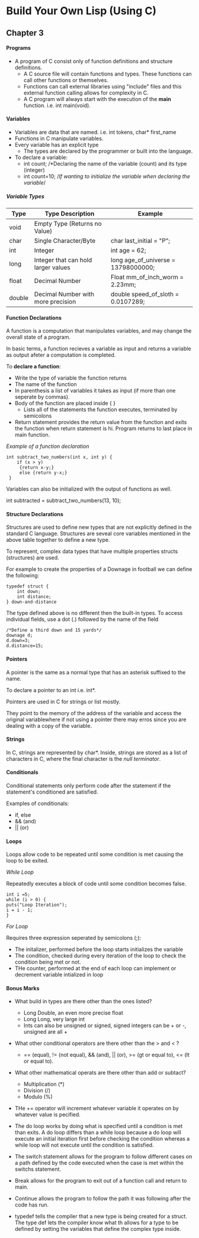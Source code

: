 # Build Your Own Lisp (Using C)

## Chapter 3

#### Programs
* A program of C consist only of function definitions and structure definitions.
    * A C source file will contain functions and types. These functions can call other functions 
    or themselves.
    * Functions can call external libraries using "include" files and this external function calling allows for complexity in C.
    * A C program will always start with the execution of the **main** function. i.e. 
    int main(void).
    
    
#### Variables
* Variables are data that are named. i.e. int tokens, char* first_name
* Functions in C manipulate variables.
* Every variable has an explicit type
  * The types are declared by the programmer or built into the language.
* To declare a variable:
    * int count;  /*Declaring the name of the variable (count) and its type (integer)
    * int count=10; /*If wanting to initialize the variable when declaring the variable*/

##### Variable Types
  
Type | Type Description | Example
-----|------------------|--------
void | Empty Type (Returns no Value) | 
char | Single Character/Byte | char last_initial = "P";
int  | Integer | int age = 62;
long | Integer that can hold larger values | long age_of_universe = 13798000000;
float| Decimal Number | Float mm_of_inch_worm = 2.23mm;
double | Decimal Number with more precision | double speed_of_sloth = 0.0107289;

#### Function Declarations

A function is a computation that manipulates variables, and may change the overall state of a program.

In basic terms, a function recieves a variable as input and returns a variable as output afeter a computation is completed.

To **declare a function**:

* Write the type of variable the function returns
* The name of the function
* In parenthesis a list of variables it takes as input (if more than one seperate by commas).
* Body of the function are placed inside { }
  * Lists all of the statements the function executes, terminated by semicolons
* Return statement provides the return value from the function and exits the function when return statement is hi. Program returns to last place in main function.

_Example of a function declaration_

    int subtract_two_numbers(int x, int y) {
        if (x > y)
         {return x-y;}
         else {return y-x;}
     }
 
 Variables can also be initialized with the output of functions as well. 
 
 int subtracted = subtract_two_numbers(13, 10);

#### Structure Declarations

Structures are used to define new types that are not explicitly defined in the standard C language. Structures are seveal core variables mentioned in the above table together to define a new type.

To represent, complex data types that have multiple properties structs (structures) are used.

For example to create the properties of a Downage in football we can define the following:

    typedef struct {
        int down;
        int distance;
    } down-and-distance
    
The type defined above is no different then the built-in types. To access individual fields, use a dot (.) followed by the name of the field

    /*Define a third down and 15 yards*/
    downage d;
    d.down=3;
    d.distance=15;
    
#### Pointers

A pointer is the same as a normal type that has an asterisk suffixed to the name. 

To declare a pointer to an int i.e. int*.

Pointers are used in C for strings or list mostly.

They point to the memory of the address of the variable and access the original variablewhere if not using a pointer there may erros since you are dealing with a copy of the variable. 

#### Strings

In C, strings are represented by char*. Inside, strings are stored as a list of characters in C, where the final character is the _null terminator_. 

#### Conditionals

Conditional statements only perform code after the statement if the statement's conditioned are satisfied.

Examples of conditionals:
   * if, else
   * && (and)
   * || (or)
   
#### Loops

Loops allow code to be repeated until some condition is met causing the loop to be exited.

*While Loop*

Repeatedly executes a block of code until some condition becomes false.

    int i =5;
    while (i > 0) {
    puts("Loop Iteration");
    i = i - 1;
    }
    
 *For Loop*
 
 Requires three expression seperated by semicolons (;):
 
 * The initalizer, performed before the loop starts initializes the variable
 * The condition, checked during every iteration of the loop to check the condition being met or not.
 * THe counter, performed at the end of each loop can implement or decrement variable intialized in loop
 
 #### Bonus Marks
 
 * What build in types are there other than the ones listed?
 
   * Long Double, an even more precise float
   * Long Long, very large int
   * Ints can also be unsigned or signed, signed integers can be + or -, unsigned are all +

* What other conditional operators are there other than the &gt; and &lt; ?
   * == (equal), != (not equal), && (and), || (or), >= (gt or equal to), <= (lt or equal to).

* What other mathematical operats are there other than add or subtact?
   * Multiplication (*)
   * Division (/)
   * Modulo (%)
   
* THe += operator will increment whatever variable it operates on by whatever value is pecified. 

* The do loop works by doing what is specified until a condition is met than exits. A do loop differs than a while loop because a do loop will execute an initial iteration first before checking the condition whereas a while loop will not execute until the condition is satisfied.

* The switch statement allows for the program to follow different cases on a path defined by the code executed when the case is met within the switchs statement.

* Break allows for the program to exit out of a function call and return to main.

* Continue allows the program to follow the path it was following after the code has run.

* typedef tells the compiler that a new type is being created for a struct. The type def lets the compiler know what th allows for a type to be defined by setting the variables that define the complex type inside.

